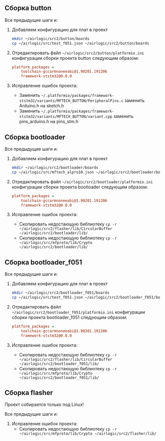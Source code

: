 ## Сборка button

Все предыдущие шаги и:

1. Добавляем конфигурацию для плат в проект
    ``` bash 
    mkdir ~/airlogic/src2/button/boards 
    cp ~/airlogic/src/test_f051.json ~/airlogic/src2/button/boards
    ``` 
2. Отредактировать файл `~/airlogic/src2/button/platformio.ini` конфигурации сборки проекта button следующим образом:
    ``` ini
    platform_packages =
        toolchain-gccarmnoneeabi@1.90201.191206
        framework-ststm32@0.0.0
    ```

3. Исправление ошибок проекта:
    * Заменить `~/.platformio/packages/framework-ststm32/variants/MFTECH_BUTTON/PeripheralPins.c` заменить Arduino.h на sketch.h
    * Заменить `~/.platformio/packages/framework-ststm32/variants/MFTECH_BUTTON/variant.cpp` заменить pins_arduino.h на pins_stm.h

## Сборка bootloader

Все предыдущие шаги и:

1. Добавляем конфигурацию для плат в проект
    ``` bash 
    mkdir ~/airlogic/src2/bootloader/boards 
    cp ~/airlogic/src/mftech_alpro10.json ~/airlogic/src2/bootloader/boards
    ``` 
2. Отредактировать файл `~/airlogic/src2/bootloader/platformio.ini` конфигурации сборки проекта bootloader следующим образом:
    ``` ini
    platform_packages =
        toolchain-gccarmnoneeabi@1.90201.191206
        framework-ststm32@0.0.0
    ```

3. Исправление ошибок проекта:
    * Скопировать недостающую библиотеку `cp -r ~/airlogic/src2/flasher/lib/CircularBuffer ~/airlogic/src2/bootloader/lib/`
    * Скопировать недостающую библиотеку `cp -r ~/airlogic/src/mfproto/lib/Crypto ~/airlogic/src2/bootloader/lib/`

## Сборка bootloader_f051

Все предыдущие шаги и:

1. Добавляем конфигурацию для плат в проект
    ``` bash 
    mkdir ~/airlogic/src2/bootloader_f051/boards 
    cp ~/airlogic/src/test_f051.json ~/airlogic/src2/bootloader_f051/boards
    ``` 
2. Отредактировать файл `~/airlogic/src2/bootloader_f051/platformio.ini` конфигурации сборки проекта bootloader_f051 следующим образом:
    ``` ini
    platform_packages =
        toolchain-gccarmnoneeabi@1.90201.191206
        framework-ststm32@0.0.0
    ```

3. Исправление ошибок проекта:
    * Скопировать недостающую библиотеку `cp -r ~/airlogic/src2/flasher/lib/CircularBuffer ~/airlogic/src2/bootloader_f051/lib/`
    * Скопировать недостающую библиотеку `cp -r ~/airlogic/src/mfproto/lib/Crypto ~/airlogic/src2/bootloader_f051/lib/`

## Сборка flasher

Проект собирается только под Linux!

Все предыдущие шаги и:

1. Исправление ошибок проекта:
    * Скопировать недостающую библиотеку `cp -r ~/airlogic/src/mfproto/lib/Crypto ~/airlogic/src2/flasher/lib/`